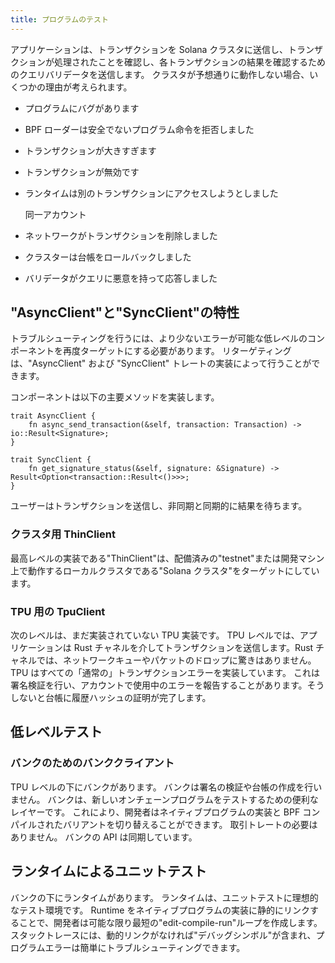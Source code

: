 ```yaml
---
title: プログラムのテスト
---
```


アプリケーションは、トランザクションを Solana クラスタに送信し、トランザクションが処理されたことを確認し、各トランザクションの結果を確認するためのクエリバリデータを送信します。 クラスタが予想通りに動作しない場合、いくつかの理由が考えられます。

- プログラムにバグがあります
- BPF ローダーは安全でないプログラム命令を拒否しました
- トランザクションが大きすぎます
- トランザクションが無効です
- ランタイムは別のトランザクションにアクセスしようとしました

  同一アカウント

- ネットワークがトランザクションを削除しました
- クラスターは台帳をロールバックしました
- バリデータがクエリに悪意を持って応答しました

## "AsyncClient"と"SyncClient"の特性

トラブルシューティングを行うには、より少ないエラーが可能な低レベルのコンポーネントを再度ターゲットにする必要があります。 リターゲティングは、"AsyncClient" および "SyncClient" トレートの実装によって行うことができます。

コンポーネントは以下の主要メソッドを実装します。

```text
trait AsyncClient {
    fn async_send_transaction(&self, transaction: Transaction) -> io::Result<Signature>;
}

trait SyncClient {
    fn get_signature_status(&self, signature: &Signature) -> Result<Option<transaction::Result<()>>>;
}
```

ユーザーはトランザクションを送信し、非同期と同期的に結果を待ちます。

### クラスタ用 ThinClient

最高レベルの実装である"ThinClient"は、配備済みの"testnet"または開発マシン上で動作するローカルクラスタである"Solana クラスタ"をターゲットにしています。

### TPU 用の TpuClient

次のレベルは、まだ実装されていない TPU 実装です。 TPU レベルでは、アプリケーションは Rust チャネルを介してトランザクションを送信します。Rust チャネルでは、ネットワークキューやパケットのドロップに驚きはありません。 TPU はすべての「通常の」トランザクションエラーを実装しています。 これは署名検証を行い、アカウントで使用中のエラーを報告することがあります。そうしないと台帳に履歴ハッシュの証明が完了します。

## 低レベルテスト

### バンクのためのバンククライアント

TPU レベルの下にバンクがあります。 バンクは署名の検証や台帳の作成を行いません。 バンクは、新しいオンチェーンプログラムをテストするための便利なレイヤーです。 これにより、開発者はネイティブプログラムの実装と BPF コンパイルされたバリアントを切り替えることができます。 取引トレートの必要はありません。 バンクの API は同期しています。

## ランタイムによるユニットテスト

バンクの下にランタイムがあります。 ランタイムは、ユニットテストに理想的なテスト環境です。 Runtime をネイティブプログラムの実装に静的にリンクすることで、開発者は可能な限り最短の"edit-compile-run"ループを作成します。 スタックトレースには、動的リンクがなければ"デバッグシンボル"が含まれ、プログラムエラーは簡単にトラブルシューティングできます。
